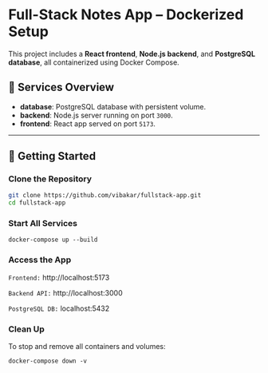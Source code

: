 # Full-Stack Notes App – Dockerized Setup

This project includes a **React frontend**, **Node.js backend**, and **PostgreSQL database**, all containerized using Docker Compose.

## 🐳 Services Overview

- **database**: PostgreSQL database with persistent volume.
- **backend**: Node.js server running on port `3000`.
- **frontend**: React app served on port `5173`.

---

## 🚀 Getting Started

### Clone the Repository

```bash
git clone https://github.com/vibakar/fullstack-app.git
cd fullstack-app
```

### Start All Services
```docker-compose up --build```

### Access the App
`Frontend:` http://localhost:5173

`Backend API:` http://localhost:3000

`PostgreSQL DB:` localhost:5432


### Clean Up
To stop and remove all containers and volumes:

```docker-compose down -v```
